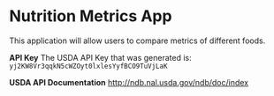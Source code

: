 # Nutrition Metrics App
This application will allow users to compare metrics of different foods.

**API Key**
The USDA API Key that was generated is: `yj2KW8Vr3qqkN5cWZOyt0lxlesYyfBCO9TuVjLaK`

**USDA API Documentation**
http://ndb.nal.usda.gov/ndb/doc/index

